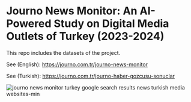 # Journo News Monitor: An AI-Powered Study on Digital Media Outlets of Turkey (2023-2024)

This repo includes the datasets of the project.

See (English): https://journo.com.tr/journo-news-monitor ‎

See (Turkish): https://journo.com.tr/journo-haber-gozcusu-sonuclar

![journo news monitor turkey google search results news turkish media websites-min](https://github.com/ekizilkaya/TurkeyNewsMonitor/assets/81821518/79d83453-dbe4-4443-b69a-b3daeaa4f6a7)

